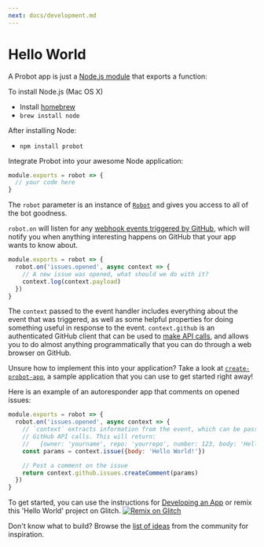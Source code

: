 ```yaml
---
next: docs/development.md
---
```


# Hello World

A Probot app is just a [Node.js module](https://nodejs.org/api/modules.html) that exports a function:

To install Node.js (Mac OS X)
 * Install [homebrew](https://brew.sh/)
 * `brew install node`

After installing Node:
 * `npm install probot`

Integrate Probot into your awesome Node application:

```js
module.exports = robot => {
  // your code here
}
```

The `robot` parameter is an instance of [`Robot`](https://probot.github.io/api/latest/Robot.html) and gives you access to all of the bot goodness.

`robot.on` will listen for any [webhook events triggered by GitHub](./webhooks.md), which will notify you when anything interesting happens on GitHub that your app wants to know about.

```js
module.exports = robot => {
  robot.on('issues.opened', async context => {
    // A new issue was opened, what should we do with it?
    context.log(context.payload)
  })
}
```

The `context` passed to the event handler includes everything about the event that was triggered, as well as some helpful properties for doing something useful in response to the event. `context.github` is an authenticated GitHub client that can be used to [make API calls](./github-api.md), and allows you to do almost anything programmatically that you can do through a web browser on GitHub.

Unsure how to implement this into your application? Take a look at [`create-probot-app`](https://github.com/probot/create-probot-app), a sample application that you can use to get started right away!

Here is an example of an autoresponder app that comments on opened issues:

```js
module.exports = robot => {
  robot.on('issues.opened', async context => {
    // `context` extracts information from the event, which can be passed to
    // GitHub API calls. This will return:
    //   {owner: 'yourname', repo: 'yourrepo', number: 123, body: 'Hello World!}
    const params = context.issue({body: 'Hello World!'})

    // Post a comment on the issue
    return context.github.issues.createComment(params)
  })
}
```
To get started, you can use the instructions for [Developing an App](https://probot.github.io/docs/development/) or remix this 'Hello World' project on Glitch.
[![Remix on Glitch](https://cdn.glitch.com/2703baf2-b643-4da7-ab91-7ee2a2d00b5b%2Fremix-button.svg)](https://glitch.com/edit/#!/remix/probot-hello-world)

Don't know what to build? Browse the [list of ideas](https://github.com/probot/ideas/issues) from the community for inspiration.
